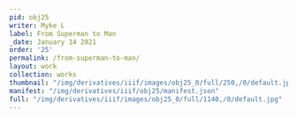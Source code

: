 ```yaml
---
pid: obj25
writer: Myke L
label: From Superman to Man
_date: January 14 2021
order: '25'
permalink: /from-superman-to-man/
layout: work
collection: works
thumbnail: "/img/derivatives/iiif/images/obj25_0/full/250,/0/default.jpg"
manifest: "/img/derivatives/iiif/obj25/manifest.json"
full: "/img/derivatives/iiif/images/obj25_0/full/1140,/0/default.jpg"
---
```

